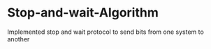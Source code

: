 # Stop-and-wait-Algorithm
Implemented stop and wait protocol to send bits from one system to another
